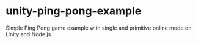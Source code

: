 # unity-ping-pong-example
Simple Ping Pong game example with single and primitive online mode on Unity and Node.js
